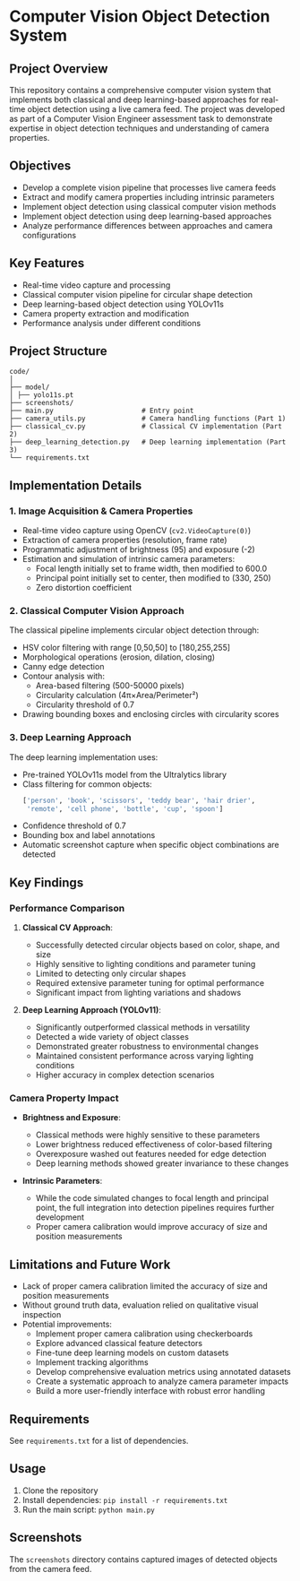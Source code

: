 # Computer Vision Object Detection System

## Project Overview
This repository contains a comprehensive computer vision system that implements both classical and deep learning-based approaches for real-time object detection using a live camera feed. The project was developed as part of a Computer Vision Engineer assessment task to demonstrate expertise in object detection techniques and understanding of camera properties.

## Objectives
- Develop a complete vision pipeline that processes live camera feeds
- Extract and modify camera properties including intrinsic parameters
- Implement object detection using classical computer vision methods
- Implement object detection using deep learning-based approaches
- Analyze performance differences between approaches and camera configurations

## Key Features
- Real-time video capture and processing
- Classical computer vision pipeline for circular shape detection
- Deep learning-based object detection using YOLOv11s
- Camera property extraction and modification
- Performance analysis under different conditions

## Project Structure
```
code/
│
├── model/
│ ├── yolo11s.pt
├── screenshots/
├── main.py                      # Entry point
├── camera_utils.py              # Camera handling functions (Part 1)
├── classical_cv.py              # Classical CV implementation (Part 2)
├── deep_learning_detection.py   # Deep learning implementation (Part 3)
└── requirements.txt
```

## Implementation Details

### 1. Image Acquisition & Camera Properties
- Real-time video capture using OpenCV (`cv2.VideoCapture(0)`)
- Extraction of camera properties (resolution, frame rate)
- Programmatic adjustment of brightness (95) and exposure (-2)
- Estimation and simulation of intrinsic camera parameters:
  - Focal length initially set to frame width, then modified to 600.0
  - Principal point initially set to center, then modified to (330, 250)
  - Zero distortion coefficient

### 2. Classical Computer Vision Approach
The classical pipeline implements circular object detection through:
- HSV color filtering with range [0,50,50] to [180,255,255]
- Morphological operations (erosion, dilation, closing)
- Canny edge detection
- Contour analysis with:
  - Area-based filtering (500-50000 pixels)
  - Circularity calculation (4π×Area/Perimeter²)
  - Circularity threshold of 0.7
- Drawing bounding boxes and enclosing circles with circularity scores

### 3. Deep Learning Approach
The deep learning implementation uses:
- Pre-trained YOLOv11s model from the Ultralytics library
- Class filtering for common objects:
  ```python
  ['person', 'book', 'scissors', 'teddy bear', 'hair drier', 
   'remote', 'cell phone', 'bottle', 'cup', 'spoon']
  ```
- Confidence threshold of 0.7
- Bounding box and label annotations
- Automatic screenshot capture when specific object combinations are detected

## Key Findings

### Performance Comparison
1. **Classical CV Approach**:
   - Successfully detected circular objects based on color, shape, and size
   - Highly sensitive to lighting conditions and parameter tuning
   - Limited to detecting only circular shapes
   - Required extensive parameter tuning for optimal performance
   - Significant impact from lighting variations and shadows

2. **Deep Learning Approach (YOLOv11)**:
   - Significantly outperformed classical methods in versatility
   - Detected a wide variety of object classes
   - Demonstrated greater robustness to environmental changes
   - Maintained consistent performance across varying lighting conditions
   - Higher accuracy in complex detection scenarios

### Camera Property Impact
- **Brightness and Exposure**: 
  - Classical methods were highly sensitive to these parameters
  - Lower brightness reduced effectiveness of color-based filtering
  - Overexposure washed out features needed for edge detection
  - Deep learning methods showed greater invariance to these changes

- **Intrinsic Parameters**: 
  - While the code simulated changes to focal length and principal point, the full integration into detection pipelines requires further development
  - Proper camera calibration would improve accuracy of size and position measurements

## Limitations and Future Work
- Lack of proper camera calibration limited the accuracy of size and position measurements
- Without ground truth data, evaluation relied on qualitative visual inspection
- Potential improvements:
  - Implement proper camera calibration using checkerboards
  - Explore advanced classical feature detectors
  - Fine-tune deep learning models on custom datasets
  - Implement tracking algorithms
  - Develop comprehensive evaluation metrics using annotated datasets
  - Create a systematic approach to analyze camera parameter impacts
  - Build a more user-friendly interface with robust error handling

## Requirements
See `requirements.txt` for a list of dependencies.

## Usage
1. Clone the repository
2. Install dependencies: `pip install -r requirements.txt`
3. Run the main script: `python main.py`

## Screenshots
The `screenshots` directory contains captured images of detected objects from the camera feed.
